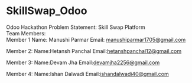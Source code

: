 # SkillSwap_Odoo
Odoo Hackathon
Problem Statement: Skill Swap Platform
<br>
Team Members: 
<br>
Member 1
Name: Manushi Parmar
Email: manushiparmar1705@gmail.com

Member 2:
Name:Hetansh Panchal
Email:hetanshpanchal12@gmail.com

Member 3:
Name:Devam Jha
Email:devamjha2256@gmail.com

Member 4:
Name:Ishan Dalwadi
Email:ishandalwadi40@gmail.com
